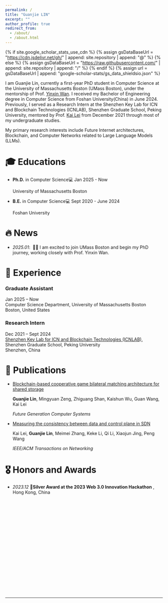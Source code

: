 ```yaml
---
permalink: /
title: "Guanjie LIN"
excerpt: ""
author_profile: true
redirect_from: 
  - /about/
  - /about.html
---
```


{% if site.google_scholar_stats_use_cdn %}
{% assign gsDataBaseUrl = "https://cdn.jsdelivr.net/gh/" | append: site.repository | append: "@" %}
{% else %}
{% assign gsDataBaseUrl = "https://raw.githubusercontent.com/" | append: site.repository | append: "/" %}
{% endif %}
{% assign url = gsDataBaseUrl | append: "google-scholar-stats/gs_data_shieldsio.json" %}

<span class='anchor' id='about-me'></span>



I am Guanjie Lin, currently a first-year PhD student in Computer Science at the University of Massachusetts Boston (UMass Boston), under the mentorship of Prof. [Yinxin Wan](https://www.cs.umb.edu/~ywan/). I received my Bachelor of Engineering degree in Computer Science from Foshan University(China) in June 2024. Previously, I served as a Research Intern at the Shenzhen Key Lab for ICN and Blockchain Technologies (ICNLAB), Shenzhen Graduate School, Peking University, mentored by Prof. [Kai Lei](https://www.icnlab.cn/?page_id=6360) from December 2021 through most of my undergraduate studies.

My primary research interests include Future Internet architectures, Blockchain, and Computer Networks related to Large Language Models (LLMs).


# 🎓 Educations
- **Ph.D.** in Computer Science💻  Jan 2025 - Now

  University of Massachusetts Boston

- **B.E.** in Computer Science💻  Sept 2020 - June 2024

  Foshan University

# 🔥 News
- *2025.01*: &nbsp;🎉🎉 I am excited to join UMass Boston and begin my PhD journey, working closely with Prof. Yinxin Wan. 



# 💼 Experience

<div class="timeline-container">
<div class="timeline">
  <div class="timeline-item">
    <div class="timeline-content">
      <div class="timeline-header">
        <h3 class="timeline-title">Graduate Assistant</h3>
        <span class="timeline-date">Jan 2025 – Now</span>
      </div>
      <div class="timeline-company">Computer Science Department, University of Massachusetts Boston</div>
      <div class="timeline-location">Boston, United States</div>
      <div class="timeline-description">
        <p></p>
      </div>
    </div>
  </div>

  <div class="timeline-item">
    <div class="timeline-content">
      <div class="timeline-header">
        <h3 class="timeline-title">Research Intern</h3>
        <span class="timeline-date">Dec 2021 – Sept 2024</span>
      </div>
      <div class="timeline-company">
        <a href="http://www.icnlab.cn/">Shenzhen Key Lab for ICN and Blockchain Technologies (ICNLAB)</a>, Shenzhen Graduate School, Peking University
      </div>
      <div class="timeline-location">Shenzhen, China</div>
      <div class="timeline-description">
        <p></p>
      </div>
    </div>
  </div>
</div>
</div>

# 📝 Publications 



- [Blockchain-based cooperative game bilateral matching architecture for shared storage](https://doi.org/10.1016/j.future.2024.04.016)

  **Guanjie Lin**, Mingyuan Zeng, Zhiguang Shan, Kaishun Wu, Guan Wang, Kai Lei

  *Future Generation Computer Systems*



- [Measuring the consistency between data and control plane in SDN](https://ieeexplore.ieee.org/abstract/document/9854881/)

  Kai Lei, **Guanjie Lin**, Meimei Zhang, Keke Li, Qi Li, Xiaojun Jing, Peng Wang

  *IEEE/ACM Transactions on Networking*

# 🎖 Honors and Awards

- *2023.12* **🥈Silver Award at the 2023 Web 3.0 Innovation Hackathon** , Hong Kong, China

  






<div style="height:100px"></div>




<div style="height:100px"></div>

<div style="height:100px"></div>


---
